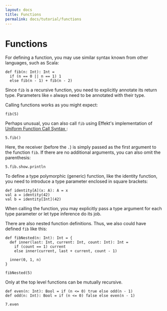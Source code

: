 ```yaml
---
layout: docs
title: Functions
permalink: docs/tutorial/functions
---
```


# Functions

For defining a function, you may use similar syntax known from other languages, such as Scala:

```
def fib(n: Int): Int =
  if (n == 0 || n == 1) 1
  else fib(n - 1) + fib(n - 2)
```

Since `fib` is a recursive function, you need to explicitly annotate its return type. Parameters like `n` always need to be
annotated with their type.

Calling functions works as you might expect:

```effekt:repl
fib(5)
```

Perhaps unusual, you can also call `fib` using Effekt's implementation of [Uniform Function Call Syntax
](https://en.wikipedia.org/wiki/Uniform_Function_Call_Syntax#cite_note-4):

```effekt:repl
5.fib()
```
Here, the receiver (before the `.`) is simply passed as the first argument to the function `fib`. If there are no additional arguments, you can also omit the parenthesis:

```effekt:repl
5.fib.show.println
```

To define a type polymorphic (generic) function, like the identity function, you need to introduce a type parameter enclosed in square brackets:

```
def identity[A](x: A): A = x
val a = identity(42)
val b = identity[Int](42)
```

When calling the function, you may explicitly pass a type argument for each type parameter or let type inference do its job.

There are also nested function definitions. Thus, we also could have defined `fib` like this:

```
def fibNested(n: Int): Int = {
  def inner(last: Int, current: Int, count: Int): Int =
    if (count == 1) current
    else inner(current, last + current, count - 1)

  inner(0, 1, n)
}
```

```effekt:repl
fibNested(5)
```
Only at the top level functions can be mutually recursive.

```effekt
def even(n: Int): Bool = if (n <= 0) true else odd(n - 1)
def odd(n: Int): Bool = if (n <= 0) false else even(n - 1)
```
```effekt:repl
7.even
```
